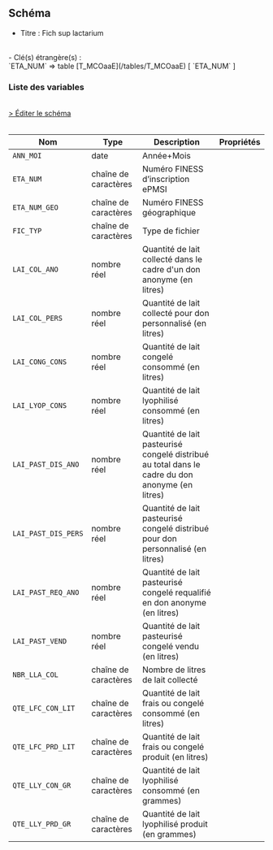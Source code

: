 ## Schéma

- Titre : Fich sup lactarium
<br />
- Clé(s) étrangère(s) : <br />
`ETA_NUM` => table [T_MCOaaE](/tables/T_MCOaaE) [ `ETA_NUM` ]<br />

### Liste des variables
<br />
<div>
    <a href="https://gitlab.com/healthdatahub/schema-snds/edit/master/schemas/PMSI%20MCO/T_MCOaaSUP_LACT.json"  
    arget="_blank" rel="noopener noreferrer">> Éditer le schéma</a>
    <OutboundLink />
</div>
<br />

Nom|Type|Description|Propriétés
-|-|-|-
`ANN_MOI`|date|Année+Mois||
`ETA_NUM`|chaîne de caractères|Numéro FINESS d’inscription ePMSI||
`ETA_NUM_GEO`|chaîne de caractères|Numéro FINESS géographique||
`FIC_TYP`|chaîne de caractères|Type de fichier||
`LAI_COL_ANO`|nombre réel|Quantité de lait collecté dans le cadre d&#x27;un don anonyme (en litres)||
`LAI_COL_PERS`|nombre réel|Quantité de lait collecté pour don personnalisé (en litres)||
`LAI_CONG_CONS`|nombre réel|Quantité de lait congelé consommé (en litres)||
`LAI_LYOP_CONS`|nombre réel|Quantité de lait lyophilisé consommé (en litres)||
`LAI_PAST_DIS_ANO`|nombre réel|Quantité de lait pasteurisé congelé distribué au total dans le cadre du don anonyme (en litres)||
`LAI_PAST_DIS_PERS`|nombre réel|Quantité de lait pasteurisé congelé distribué pour don personnalisé (en litres)||
`LAI_PAST_REQ_ANO`|nombre réel|Quantité de lait pasteurisé congelé requalifié en don anonyme (en litres)||
`LAI_PAST_VEND`|nombre réel|Quantité de lait pasteurisé congelé vendu (en litres)||
`NBR_LLA_COL`|chaîne de caractères|Nombre de litres de lait collecté||
`QTE_LFC_CON_LIT`|chaîne de caractères|Quantité de lait frais ou congelé consommé (en litres)||
`QTE_LFC_PRD_LIT`|chaîne de caractères|Quantité de lait frais ou congelé produit (en litres)||
`QTE_LLY_CON_GR`|chaîne de caractères|Quantité de lait lyophilisé consommé (en grammes)||
`QTE_LLY_PRD_GR`|chaîne de caractères|Quantité de lait lyophilisé produit (en grammes)||

